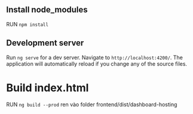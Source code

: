 ## Install node_modules
RUN `npm install`


## Development server

Run `ng serve` for a dev server. Navigate to `http://localhost:4200/`. The application will automatically reload if you change any of the source files.

# Build index.html
RUN `ng build --prod`
ren vào folder frontend/dist/dashboard-hosting